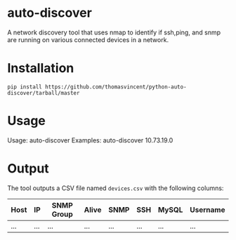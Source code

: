 auto-discover
=============

A network discovery tool that uses nmap to identify if ssh,ping, and snmp are running on
various connected devices in a network.

Installation
============

```pip install https://github.com/thomasvincent/python-auto-discover/tarball/master```


Usage
=====

Usage: auto-discover <ip-address>
Examples:
auto-discover 10.73.19.0
    
   

Output
======
The tool outputs a CSV file named `devices.csv` with the following columns:

| Host | IP | SNMP Group | Alive | SNMP | SSH | MySQL | Username |
|------|----|------------|-------|------|-----|-------|----------|
| ...  | ...| ...        | ...   | ...  | ... | ...   | ...      |


